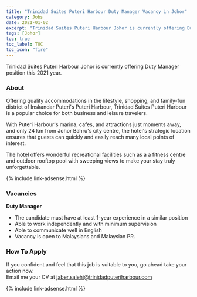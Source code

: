 ```yaml
---
title: "Trinidad Suites Puteri Harbour Duty Manager Vacancy in Johor" 
category: Jobs 
date: 2021-01-02
excerpt: "Trinidad Suites Puteri Harbour Johor is currently offering Duty Manager position" 
tags: [Johor] 
toc: true 
toc_label: TOC 
toc_icon: "fire" 
--- 
```


Trinidad Suites Puteri Harbour Johor is currently offering Duty Manager position this 2021 year.

### About
Offering quality accommodations in the lifestyle, shopping, and family-fun district of Inskandar Puteri's Puteri Harbour, Trinidad Suites Puteri Harbour is a popular choice for both business and leisure travelers. 

With Puteri Harbour's marina, cafes, and attractions just moments away, and only 24 km from Johor Bahru's city centre, the hotel's strategic location ensures that guests can quickly and easily reach many local points of interest. 

The hotel offers wonderful recreational facilities such as a a fitness centre and outdoor rooftop pool with sweeping views  to make your stay truly unforgettable.

{% include link-adsense.html %}

### Vacancies
**Duty Manager**

- The candidate must have at least 1-year experience in a similar position
- Able to work independently and with minimum supervision
- Able to communicate well in English
- Vacancy is open to Malaysians and Malaysian PR.

### How To Apply
If you confident and feel that this job is suitable to you, go ahead take your action now. <br/> 
Email me your CV at jaber.salehi@trinidadputeriharbour.com

{% include link-adsense.html %} 